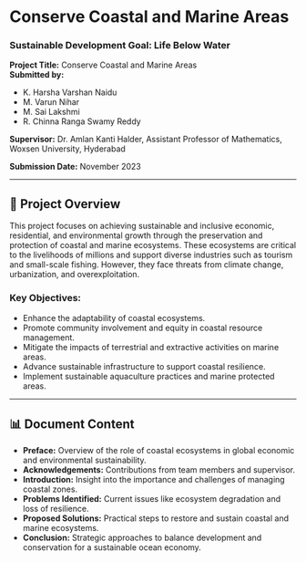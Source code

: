 
# Conserve Coastal and Marine Areas

### **Sustainable Development Goal: Life Below Water**

**Project Title:** Conserve Coastal and Marine Areas  
**Submitted by:**  
- K. Harsha Varshan Naidu  
- M. Varun Nihar  
- M. Sai Lakshmi  
- R. Chinna Ranga Swamy Reddy  

**Supervisor:** Dr. Amlan Kanti Halder, Assistant Professor of Mathematics, Woxsen University, Hyderabad  

**Submission Date:** November 2023  

---

## 📄 Project Overview

This project focuses on achieving sustainable and inclusive economic, residential, and environmental growth through the preservation and protection of coastal and marine ecosystems. These ecosystems are critical to the livelihoods of millions and support diverse industries such as tourism and small-scale fishing. However, they face threats from climate change, urbanization, and overexploitation.

### Key Objectives:
- Enhance the adaptability of coastal ecosystems.
- Promote community involvement and equity in coastal resource management.
- Mitigate the impacts of terrestrial and extractive activities on marine areas.
- Advance sustainable infrastructure to support coastal resilience.
- Implement sustainable aquaculture practices and marine protected areas.

---

## 📊 Document Content
- **Preface:** Overview of the role of coastal ecosystems in global economic and environmental sustainability.  
- **Acknowledgements:** Contributions from team members and supervisor.  
- **Introduction:** Insight into the importance and challenges of managing coastal zones.  
- **Problems Identified:** Current issues like ecosystem degradation and loss of resilience.  
- **Proposed Solutions:** Practical steps to restore and sustain coastal and marine ecosystems.  
- **Conclusion:** Strategic approaches to balance development and conservation for a sustainable ocean economy.




